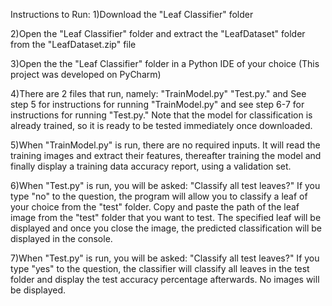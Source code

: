 Instructions to Run:
1)Download the "Leaf Classifier" folder

2)Open the "Leaf Classifier" folder and extract the "LeafDataset" folder from the "LeafDataset.zip" file

3)Open the the "Leaf Classifier" folder in a Python IDE of your choice (This project was developed on PyCharm)

4)There are 2 files that run, namely: "TrainModel.py" "Test.py." and See step 5 for instructions for running "TrainModel.py" and see step 6-7 for instructions 
  for running "Test.py." Note that the model for classification is already trained, so it is ready to be tested immediately once downloaded.
     
5)When "TrainModel.py" is run, there are no required inputs. It will read the training images and extract their features, thereafter training the model
  and finally display a training data accuracy report, using a validation set.

6)When "Test.py" is run, you will be asked: "Classify all test leaves?" If you type "no" to the question, the program will allow you to classify 
  a leaf of your choice from the "test" folder. Copy and paste the path of the leaf image from the "test" folder that you want to test. The specified leaf will be         displayed and once you close the image, the predicted classification will be displayed in the console.

7)When "Test.py" is run, you will be asked: "Classify all test leaves?" If you type "yes" to the question, the classifier will classify all leaves in the test folder       and display the test accuracy percentage afterwards. No images will be displayed.


